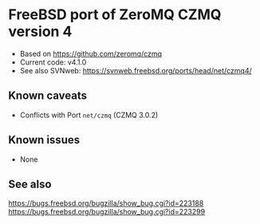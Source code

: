 # FreeBSD port of ZeroMQ CZMQ version 4

* Based on <https://github.com/zeromq/czmq>
* Current code: v4.1.0
* See also SVNweb: <https://svnweb.freebsd.org/ports/head/net/czmq4/>

## Known caveats

* Conflicts with Port `net/czmq` (CZMQ 3.0.2)

## Known issues

* None

## See also

<https://bugs.freebsd.org/bugzilla/show_bug.cgi?id=223188>
<https://bugs.freebsd.org/bugzilla/show_bug.cgi?id=223299>
